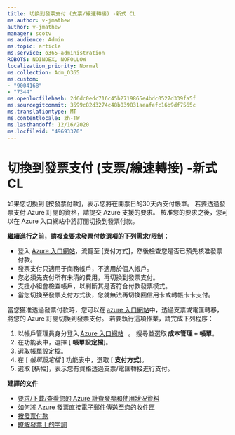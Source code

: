 ```yaml
---
title: 切換到發票支付 (支票/線速轉接) -新式 CL
ms.author: v-jmathew
author: v-jmathew
manager: scotv
ms.audience: Admin
ms.topic: article
ms.service: o365-administration
ROBOTS: NOINDEX, NOFOLLOW
localization_priority: Normal
ms.collection: Adm_O365
ms.custom:
- "9004168"
- "7344"
ms.openlocfilehash: 2d6dc0edc716c45b2719865e4bdc0527d339fa5f
ms.sourcegitcommit: 3599c82d3274c48b039831aeafefc16b9df7565c
ms.translationtype: MT
ms.contentlocale: zh-TW
ms.lasthandoff: 12/16/2020
ms.locfileid: "49693370"
---
```

# <a name="switch-to-invoice-pay-checkwire-transfer---modern-cl"></a>切換到發票支付 (支票/線速轉接) -新式 CL

如果您切換到 [按發票付款]，表示您將在開票日的30天內支付帳單。 若要透過發票支付 Azure 訂閱的資格，請提交 Azure 支援的要求。 核准您的要求之後，您可以在 Azure 入口網站中將訂閱切換到發票付款。

**繼續進行之前，請複查要求發票付款選項的下列需求/限制：**

- 登入 [Azure 入口網站](https://portal.azure.com/)，流覽至 [支付方式]，然後檢查您是否已預先核准發票付款。
- 發票支付只適用于商務帳戶，不適用於個人帳戶。
- 您必須先支付所有未清的費用，再切換到發票支付。
- 支援小組會檢查帳戶，以判斷其是否符合付款發票模式。
- 當您切換至發票支付方式後，您就無法再切換回信用卡或轉帳卡卡支付。

當您獲准透過發票付款時，您可以在 [azure 入口網站](https://portal.azure.com/)中，透過支票或電匯轉移，將您的 Azure 訂閱切換到發票支付。
若要執行這項作業，請完成下列程序：

1. 以帳戶管理員身分登入 [Azure 入口網站](https://portal.azure.com/)   。 搜尋並選取 **成本管理 + 帳單**。
2. 在功能表中，選擇 [ **帳單設定檔**]。
3. 選取帳單設定檔。
4. 在 [ *帳單設定檔* ] 功能表中，選取 [ **支付方式**]。
5. 選取 [橫幅]，表示您有資格透過支票/電匯轉接進行支付。

**建譯的文件**

- [要求/下載/查看您的 Azure 計費發票和使用狀況資料](https://docs.microsoft.com/azure/billing/billing-download-azure-invoice-daily-usage-date)
- [如何將 Azure 發票直接電子郵件傳送至您的收件匣](https://docs.microsoft.com/azure/billing/billing-download-azure-invoice-daily-usage-date)
- [按發票付款](https://docs.microsoft.com/azure/billing/billing-how-to-pay-by-invoice)
- [瞭解發票上的字詞](https://docs.microsoft.com/azure/billing/billing-understand-your-invoice)
